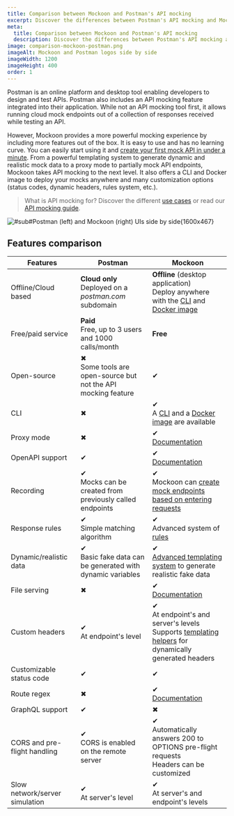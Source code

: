 ```yaml
---
title: Comparison between Mockoon and Postman's API mocking
excerpt: Discover the differences between Postman's API mocking and Mockoon's desktop application and CLI mocking features
meta:
  title: Comparison between Mockoon and Postman's API mocking
  description: Discover the differences between Postman's API mocking and Mockoon's desktop application and CLI mocking features
image: comparison-mockoon-postman.png
imageAlt: Mockoon and Postman logos side by side
imageWidth: 1200
imageHeight: 400
order: 1
---
```


Postman is an online platform and desktop tool enabling developers to design and test APIs. Postman also includes an API mocking feature integrated into their application.
While not an API mocking tool first, it allows running cloud mock endpoints out of a collection of responses received while testing an API.

However, Mockoon provides a more powerful mocking experience by including more features out of the box. It is easy to use and has no learning curve. You can easily start using it and [create your first mock API in under a minute](/tutorials/getting-started/).
From a powerful templating system to generate dynamic and realistic mock data to a proxy mode to partially mock API endpoints, Mockoon takes API mocking to the next level. It also offers a CLI and Docker image to deploy your mocks anywhere and many customization options (status codes, dynamic headers, rules system, etc.).

> What is API mocking for? Discover the different [use cases](/use-cases/) or read our [API mocking guide](/articles/what-is-api-mocking/).

![#sub#Postman (left) and Mockoon (right) UIs side by side{1600x467}](/images/compare/comparison-mockoon-postman-screenshot.png)

## Features comparison

| Features                                                       | Postman                                                                                                        | Mockoon                                                                                                                                                                                                          |
| -------------------------------------------------------------- | -------------------------------------------------------------------------------------------------------------- | ---------------------------------------------------------------------------------------------------------------------------------------------------------------------------------------------------------------- |
| <span class="text-muted">Offline/Cloud based</span>            | **Cloud only**<br/>Deployed on a _postman.com_ subdomain                                                       | **Offline** (desktop application)<br/>Deploy anywhere with the [CLI](/cli/) and [Docker image](https://hub.docker.com/r/mockoon/cli)                                                                             |
| <span class="text-muted">Free/paid service</span>              | **Paid**<br/> Free, up to 3 users and 1000 calls/month                                                         | **Free**                                                                                                                                                                                                         |
| <span class="text-muted">Open-source</span>                    | <span class="text-danger fw-bold fs-3">✖</span><br/>Some tools are open-source but not the API mocking feature | <span class="text-success fw-bold fs-3">✔</span>                                                                                                                                                                 |
| <span class="text-muted">CLI</span>                            | <span class="text-danger fw-bold fs-3">✖</span>                                                                | <span class="text-success fw-bold fs-3">✔</span> <br/>A [CLI](/cli/) and a [Docker image](https://hub.docker.com/r/mockoon/cli) are available                                                                    |
| <span class="text-muted">Proxy mode</span>                     | <span class="text-danger fw-bold fs-3">✖</span>                                                                | <span class="text-success fw-bold fs-3">✔</span><br/>[Documentation](/tutorials/partial-mocking-proxy/)                                                                                                          |
| <span class="text-muted">OpenAPI support </span>               | <span class="text-success fw-bold fs-3">✔</span>                                                               | <span class="text-success fw-bold fs-3">✔</span><br/>[Documentation](/docs/latest/openapi/import-export-openapi-format/)                                                                                         |
| <span class="text-muted">Recording</span>                      | <span class="text-success fw-bold fs-3">✔</span><br/>Mocks can be created from previously called endpoints     | <span class="text-success fw-bold fs-3">✔</span><br/>Mockoon can [create mock endpoints based on entering requests](/tutorials/requests-recording-auto-mocking/)                                                 |
| <span class="text-muted">Response rules</span>                 | <span class="text-success fw-bold fs-3">✔</span><br/>Simple matching algorithm                                 | <span class="text-success fw-bold fs-3">✔</span><br/>Advanced system of [rules](/docs/latest/route-responses/dynamic-rules/)                                                                                     |
| <span class="text-muted">Dynamic/realistic data</span>         | <span class="text-success fw-bold fs-3">✔</span><br/>Basic fake data can be generated with dynamic variables   | <span class="text-success fw-bold fs-3">✔</span><br/>[Advanced templating system](/tutorials/generate-mock-json-data/) to generate realistic fake data                                                           |
| <span class="text-muted">File serving</span>                   | <span class="text-danger fw-bold fs-3">✖</span>                                                                | <span class="text-success fw-bold fs-3">✔</span><br/>[Documentation](/docs/latest/response-body/file-serving/)                                                                                                   |
| <span class="text-muted">Custom headers</span>                 | <span class="text-success fw-bold fs-3">✔</span><br/>At endpoint's level                                       | <span class="text-success fw-bold fs-3">✔</span><br/>At endpoint's and server's levels<br/>Supports [templating helpers](/docs/latest/templating/overview/#headers-templating) for dynamically generated headers |
| <span class="text-muted">Customizable status code</span>       | <span class="text-success fw-bold fs-3">✔</span>                                                               | <span class="text-success fw-bold fs-3">✔</span>                                                                                                                                                                 |
| <span class="text-muted">Route regex</span>                    | <span class="text-danger fw-bold fs-3">✖</span>                                                                | <span class="text-success fw-bold fs-3">✔</span><br/>[Documentation](/docs/latest/routing/)                                                                                                                      |
| <span class="text-muted">GraphQL support</span>                | <span class="text-success fw-bold fs-3">✔</span>                                                               | <span class="text-danger fw-bold fs-3">✖</span>                                                                                                                                                                  |
| <span class="text-muted">CORS and pre-flight handling</span>   | <span class="text-success fw-bold fs-3">✔</span><br/>CORS is enabled on the remote server                      | <span class="text-success fw-bold fs-3">✔</span><br/>Automatically answers 200 to OPTIONS pre-flight requests<br/>Headers can be customized                                                                      |
| <span class="text-muted">Slow network/server simulation</span> | <span class="text-success fw-bold fs-3">✔</span><br/>At server's level                                         | <span class="text-success fw-bold fs-3">✔</span><br/>At server's and endpoint's levels                                                                                                                           |
